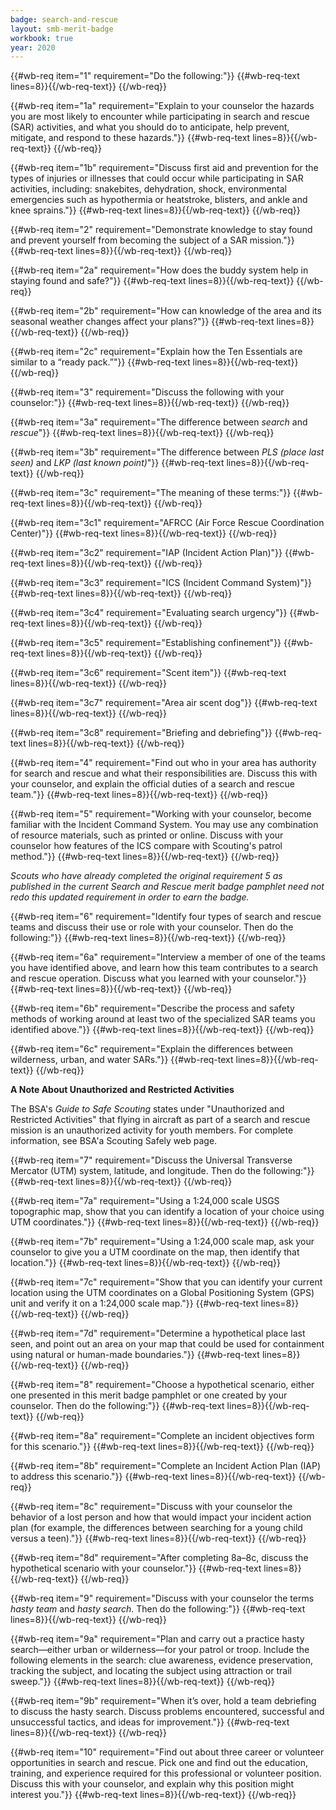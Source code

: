 ```yaml
---
badge: search-and-rescue
layout: smb-merit-badge
workbook: true
year: 2020
---
```



{{#wb-req item="1" requirement="Do the following:"}}
{{#wb-req-text lines=8}}{{/wb-req-text}}
{{/wb-req}}

{{#wb-req item="1a" requirement="Explain to your counselor the hazards you are most likely to encounter while participating in search and rescue (SAR) activities, and what you should do to anticipate, help prevent, mitigate, and respond to these hazards."}}
{{#wb-req-text lines=8}}{{/wb-req-text}}
{{/wb-req}}

{{#wb-req item="1b" requirement="Discuss first aid and prevention for the types of injuries or illnesses that could occur while participating in SAR activities, including: snakebites, dehydration, shock, environmental emergencies such as hypothermia or heatstroke, blisters, and ankle and knee sprains."}}
{{#wb-req-text lines=8}}{{/wb-req-text}}
{{/wb-req}}

{{#wb-req item="2" requirement="Demonstrate knowledge to stay found and prevent yourself from becoming the subject of a SAR mission."}}
{{#wb-req-text lines=8}}{{/wb-req-text}}
{{/wb-req}}

{{#wb-req item="2a" requirement="How does the buddy system help in staying found and safe?"}}
{{#wb-req-text lines=8}}{{/wb-req-text}}
{{/wb-req}}

{{#wb-req item="2b" requirement="How can knowledge of the area and its seasonal weather changes affect your plans?"}}
{{#wb-req-text lines=8}}{{/wb-req-text}}
{{/wb-req}}

{{#wb-req item="2c" requirement="Explain how the Ten Essentials are similar to a “ready pack.”"}}
{{#wb-req-text lines=8}}{{/wb-req-text}}
{{/wb-req}}

{{#wb-req item="3" requirement="Discuss the following with your counselor:"}}
{{#wb-req-text lines=8}}{{/wb-req-text}}
{{/wb-req}}

{{#wb-req item="3a" requirement="The difference between *search* and *rescue*"}}
{{#wb-req-text lines=8}}{{/wb-req-text}}
{{/wb-req}}

{{#wb-req item="3b" requirement="The difference between *PLS (place last seen)* and *LKP (last known point)*"}}
{{#wb-req-text lines=8}}{{/wb-req-text}}
{{/wb-req}}

{{#wb-req item="3c" requirement="The meaning of these terms:"}}
{{#wb-req-text lines=8}}{{/wb-req-text}}
{{/wb-req}}

{{#wb-req item="3c1" requirement="AFRCC (Air Force Rescue Coordination Center)"}}
{{#wb-req-text lines=8}}{{/wb-req-text}}
{{/wb-req}}

{{#wb-req item="3c2" requirement="IAP (Incident Action Plan)"}}
{{#wb-req-text lines=8}}{{/wb-req-text}}
{{/wb-req}}

{{#wb-req item="3c3" requirement="ICS (Incident Command System)"}}
{{#wb-req-text lines=8}}{{/wb-req-text}}
{{/wb-req}}

{{#wb-req item="3c4" requirement="Evaluating search urgency"}}
{{#wb-req-text lines=8}}{{/wb-req-text}}
{{/wb-req}}

{{#wb-req item="3c5" requirement="Establishing confinement"}}
{{#wb-req-text lines=8}}{{/wb-req-text}}
{{/wb-req}}

{{#wb-req item="3c6" requirement="Scent item"}}
{{#wb-req-text lines=8}}{{/wb-req-text}}
{{/wb-req}}

{{#wb-req item="3c7" requirement="Area air scent dog"}}
{{#wb-req-text lines=8}}{{/wb-req-text}}
{{/wb-req}}

{{#wb-req item="3c8" requirement="Briefing and debriefing"}}
{{#wb-req-text lines=8}}{{/wb-req-text}}
{{/wb-req}}

{{#wb-req item="4" requirement="Find out who in your area has authority for search and rescue and what their responsibilities are. Discuss this with your counselor, and explain the official duties of a search and rescue team."}}
{{#wb-req-text lines=8}}{{/wb-req-text}}
{{/wb-req}}

{{#wb-req item="5" requirement="Working with your counselor, become familiar with the Incident Command System. You may use any combination of resource materials, such as printed or online. Discuss with your counselor how features of the ICS compare with Scouting's patrol method."}}
{{#wb-req-text lines=8}}{{/wb-req-text}}
{{/wb-req}}

*Scouts who have already completed the original requirement 5 as published in the current *Search and Rescue* merit badge pamphlet need not redo this updated requirement in order to earn the badge.*

{{#wb-req item="6" requirement="Identify four types of search and rescue teams and discuss their use or role with your counselor. Then do the following:"}}
{{#wb-req-text lines=8}}{{/wb-req-text}}
{{/wb-req}}

{{#wb-req item="6a" requirement="Interview a member of one of the teams you have identified above, and learn how this team contributes to a search and rescue operation. Discuss what you learned with your counselor."}}
{{#wb-req-text lines=8}}{{/wb-req-text}}
{{/wb-req}}

{{#wb-req item="6b" requirement="Describe the process and safety methods of working around at least two of the specialized SAR teams you identified above."}}
{{#wb-req-text lines=8}}{{/wb-req-text}}
{{/wb-req}}

{{#wb-req item="6c" requirement="Explain the differences between wilderness, urban, and water SARs."}}
{{#wb-req-text lines=8}}{{/wb-req-text}}
{{/wb-req}}

**A Note About Unauthorized and Restricted Activities**

The BSA's *Guide to Safe Scouting* states under "Unauthorized and Restricted Activities" that flying in aircraft as part of a search and rescue mission is an unauthorized activity for youth members. For complete information, see BSA'a Scouting Safely web page.

{{#wb-req item="7" requirement="Discuss the Universal Transverse Mercator (UTM) system, latitude, and longitude. Then do the following:"}}
{{#wb-req-text lines=8}}{{/wb-req-text}}
{{/wb-req}}

{{#wb-req item="7a" requirement="Using a 1:24,000 scale USGS topographic map, show that you can identify a location of your choice using UTM coordinates."}}
{{#wb-req-text lines=8}}{{/wb-req-text}}
{{/wb-req}}

{{#wb-req item="7b" requirement="Using a 1:24,000 scale map, ask your counselor to give you a UTM coordinate on the map, then identify that location."}}
{{#wb-req-text lines=8}}{{/wb-req-text}}
{{/wb-req}}

{{#wb-req item="7c" requirement="Show that you can identify your current location using the UTM coordinates on a Global Positioning System (GPS) unit and verify it on a 1:24,000 scale map."}}
{{#wb-req-text lines=8}}{{/wb-req-text}}
{{/wb-req}}

{{#wb-req item="7d" requirement="Determine a hypothetical place last seen, and point out an area on your map that could be used for containment using natural or human-made boundaries."}}
{{#wb-req-text lines=8}}{{/wb-req-text}}
{{/wb-req}}

{{#wb-req item="8" requirement="Choose a hypothetical scenario, either one presented in this merit badge pamphlet or one created by your counselor. Then do the following:"}}
{{#wb-req-text lines=8}}{{/wb-req-text}}
{{/wb-req}}

{{#wb-req item="8a" requirement="Complete an incident objectives form for this scenario."}}
{{#wb-req-text lines=8}}{{/wb-req-text}}
{{/wb-req}}

{{#wb-req item="8b" requirement="Complete an Incident Action Plan (IAP) to address this scenario."}}
{{#wb-req-text lines=8}}{{/wb-req-text}}
{{/wb-req}}

{{#wb-req item="8c" requirement="Discuss with your counselor the behavior of a lost person and how that would impact your incident action plan (for example, the differences between searching for a young child versus a teen)."}}
{{#wb-req-text lines=8}}{{/wb-req-text}}
{{/wb-req}}

{{#wb-req item="8d" requirement="After completing 8a–8c, discuss the hypothetical scenario with your counselor."}}
{{#wb-req-text lines=8}}{{/wb-req-text}}
{{/wb-req}}

{{#wb-req item="9" requirement="Discuss with your counselor the terms *hasty team* and *hasty search*. Then do the following:"}}
{{#wb-req-text lines=8}}{{/wb-req-text}}
{{/wb-req}}

{{#wb-req item="9a" requirement="Plan and carry out a practice hasty search—either urban or wilderness—for your patrol or troop. Include the following elements in the search: clue awareness, evidence preservation, tracking the subject, and locating the subject using attraction or trail sweep."}}
{{#wb-req-text lines=8}}{{/wb-req-text}}
{{/wb-req}}

{{#wb-req item="9b" requirement="When it’s over, hold a team debriefing to discuss the hasty search. Discuss problems encountered, successful and unsuccessful tactics, and ideas for improvement."}}
{{#wb-req-text lines=8}}{{/wb-req-text}}
{{/wb-req}}

{{#wb-req item="10" requirement="Find out about three career or volunteer opportunities in search and rescue. Pick one and find out the education, training, and experience required for this professional or volunteer position. Discuss this with your counselor, and explain why this position might interest you."}}
{{#wb-req-text lines=8}}{{/wb-req-text}}
{{/wb-req}}
